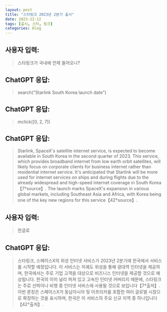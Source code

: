 ```yaml
---
layout: post
title: "스타링크 2023년 2분기 출시"
date: 2023-12-12
tags: [출시, 스타, 링크]
categories: blog
---
```


## 사용자 입력:
> 스타링크가 국내에 언제 들어오나?

## ChatGPT 응답:
> search("Starlink South Korea launch date")

## ChatGPT 응답:
> mclick([0, 2, 7])

## ChatGPT 응답:
> Starlink, SpaceX's satellite internet service, is expected to become available in South Korea in the second quarter of 2023. This service, which provides broadband internet from low earth orbit satellites, will likely focus on corporate clients for business internet rather than residential internet service. It's anticipated that Starlink will be more used for internet services on ships and during flights due to the already widespread and high-speed internet coverage in South Korea【7†source】. The launch marks SpaceX's expansion in various global markets, including Southeast Asia and Africa, with Korea being one of the key new regions for this service【42†source】.

## 사용자 입력:
> 한글로

## ChatGPT 응답:
> 스타링크, 스페이스X의 위성 인터넷 서비스가 2023년 2분기에 한국에서 서비스를 시작할 예정입니다. 이 서비스는 저궤도 위성을 통해 광대역 인터넷을 제공하며, 한국에서는 주로 기업 고객을 대상으로 비즈니스 인터넷을 제공할 것으로 예상됩니다. 한국의 이미 널리 퍼져 있고 고속인 인터넷 커버리지 때문에, 스타링크는 주로 선박이나 비행 중 인터넷 서비스에 사용될 것으로 보입니다【7†출처】. 이번 론칭은 스페이스X가 동남아시아 및 아프리카를 포함한 여러 글로벌 시장으로 확장하는 것을 표시하며, 한국은 이 서비스의 주요 신규 지역 중 하나입니다【42†출처】.

